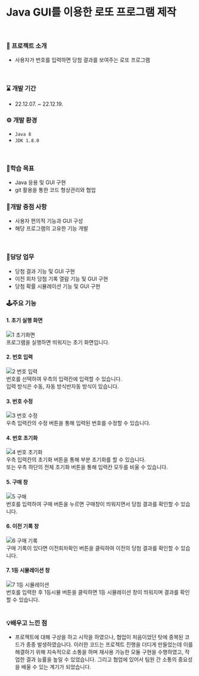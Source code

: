 # Java GUI를 이용한 로또 프로그램 제작
</br>

### 🚀 프로젝트 소개
- 사용자가 번호를 입력하면 당첨 결과를 보여주는 로또 프로그램
</br>

### ⌛ 개발 기간
- 22.12.07. ~ 22.12.19.

### ⚙ 개발 환경
- `Java 8`
- `JDK 1.8.0`
</br>

### 🎯학습 목표
- Java 응용 및 GUI 구현
- git 활용을 통한 코드 형상관리와 협업

### 🚨개발 중점 사항
- 사용자 편의적 기능과 GUI 구성
- 해당 프로그램의 고유한 기능 개발
</br>

### 💼담당 업무
- 당첨 결과 기능 및 GUI 구현
- 이전 회차 당첨 기록 열람 기능 및 GUI 구현
- 당첨 확률 시뮬레이션 기능 및 GUI 구현

### 🕹주요 기능
#### 1. 초기 실행 화면
![1 초기화면](https://user-images.githubusercontent.com/119999798/228702890-acac57d7-2417-4f28-a9a3-f0ac2cc65fbe.png)
</br>
프로그램을 실행하면 띄워지는 초기 화면입니다. 
#### 2. 번호 입력
![2 번호 입력](https://user-images.githubusercontent.com/119999798/228702894-87f0418b-c209-4895-a533-61795dee5195.png)
</br>
번호를 선택하여 우측의 입력칸에 입력할 수 있습니다.
</br>
입력 방식은 수동, 자동 방식반자동 방식이 있습니다. 
#### 3. 번호 수정
![3 번호 수정](https://user-images.githubusercontent.com/119999798/228702896-312410a6-5697-4cae-b7fd-c0bedcf05e50.png)
</br>
우측 입력칸의 수정 버튼을 통해 입력된 번호를 수정할 수 있습니다. 
#### 4. 번호 초기화
![4 번호 초기화](https://user-images.githubusercontent.com/119999798/228702898-60220e6c-daa5-4d11-b67e-7aaa2ba49dd8.png)
</br>
우측 입력칸의 초기화 버튼을 통해 부분 초기화를 할 수 있습니다. 
</br>
또는 우측 하단의 전체 초기화 버튼을 통해 입력칸 모두를 비울 수 있습니다. 
#### 5. 구매 창
![5 구매](https://user-images.githubusercontent.com/119999798/228702901-8c5cb686-300f-49f8-89d9-248881db64a4.png)
</br>
번호를 입력하여 구매 버튼을 누르면 구매창이 띄워지면서 당첨 결과를 확인할 수 있습니다. 
#### 6. 이전 기록 창
![6 구매 기록](https://user-images.githubusercontent.com/119999798/228702903-4654bd38-7422-489f-a063-eb8d2b3eb2b1.png)
</br>
구매 기록이 있다면 이전회차확인 버튼을 클릭하여 이전의 당첨 결과를 확인할 수 있습니다. 
#### 7. 1등 시뮬레이션 창
![7 1등 시뮬레이션](https://user-images.githubusercontent.com/119999798/228702904-b8b8183c-e958-4062-a19b-ffec7970f3e5.png)
</br>
번호를 입력한 후 1등시뮬 버튼을 클릭하면 1등 시뮬레이션 창이 띄워지며 결과를 확인할 수 있습니다. 
</br>
</br>

### 💡배우고 느낀 점
- 프로젝트에 대해 구상을 하고 시작을 하였으나, 협업이 처음이었던 탓에 중복된 코드가 종종 발생하였습니다. 이러한 코드는 프로젝트 진행을 더디게 만들었는데 이를 해결하기 위해 지속적으로 소통을 하며 재사용 가능한 모듈 구현을 수행하였고, 작업한 결과 능률을 높일 수 있었습니다. 그리고 협업에 있어서 팀원 간 소통의 중요성을 배울 수 있는 계기가 되었습니다.
</br>
</br>
